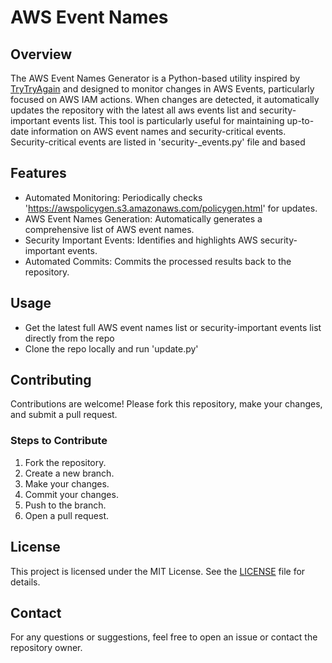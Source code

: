 # AWS Event Names

## Overview
The AWS Event Names Generator is a Python-based utility inspired by [TryTryAgain](https://github.com/TryTryAgain/aws-iam-actions-list) and designed to monitor changes in AWS Events, particularly focused on AWS IAM actions. When changes are detected, it automatically updates the repository with the latest all aws events list and security-important events list. This tool is particularly useful for maintaining up-to-date information on AWS event names and security-critical events. Security-critical events are listed in 'security-_events.py' file and based 

## Features
 - Automated Monitoring: Periodically checks 'https://awspolicygen.s3.amazonaws.com/policygen.html' for updates.
 - AWS Event Names Generation: Automatically generates a comprehensive list of AWS event names.
 - Security Important Events: Identifies and highlights AWS security-important events.
 - Automated Commits: Commits the processed results back to the repository.

 ## Usage
 - Get the latest full AWS event names list or security-important events list directly from the repo
 - Clone the repo locally and run 'update.py'

## Contributing
Contributions are welcome! Please fork this repository, make your changes, and submit a pull request.

### Steps to Contribute
1. Fork the repository.
2. Create a new branch.
3. Make your changes.
4. Commit your changes.
5. Push to the branch.
6. Open a pull request.

## License
This project is licensed under the MIT License. See the [LICENSE](LICENSE) file for details.

## Contact
For any questions or suggestions, feel free to open an issue or contact the repository owner.
